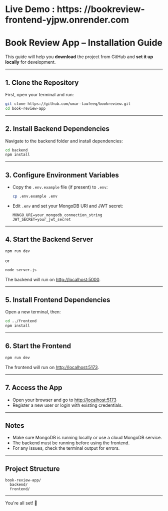 # Live Demo : https: //bookreview-frontend-yjpw.onrender.com
# Book Review App – Installation Guide

This guide will help you **download** the project from GitHub and **set it up locally** for development.

---

## 1. Clone the Repository

First, open your terminal and run:

```bash
git clone https://github.com/umar-taufeeq/bookreview.git
cd book-review-app
```



---

## 2. Install Backend Dependencies

Navigate to the backend folder and install dependencies:

```bash
cd backend
npm install
```

---

## 3. Configure Environment Variables

- Copy the `.env.example` file (if present) to `.env`:
  ```bash
  cp .env.example .env
  ```
- Edit `.env` and set your MongoDB URI and JWT secret:
  ```
  MONGO_URI=your_mongodb_connection_string
  JWT_SECRET=your_jwt_secret
  ```

---

## 4. Start the Backend Server

```bash
npm run dev
```
or
```bash
node server.js
```
The backend will run on [http://localhost:5000](http://localhost:5000).

---

## 5. Install Frontend Dependencies

Open a new terminal, then:

```bash
cd ../frontend
npm install
```

---

## 6. Start the Frontend

```bash
npm run dev
```
The frontend will run on [http://localhost:5173](http://localhost:5173).

---

## 7. Access the App

- Open your browser and go to [http://localhost:5173](http://localhost:5173)
- Register a new user or login with existing credentials.

---

## Notes

- Make sure MongoDB is running locally or use a cloud MongoDB service.
- The backend must be running before using the frontend.
- For any issues, check the terminal output for errors.

---

## Project Structure

```
book-review-app/
  backend/
  frontend/
```

---

You're all set! 🎉
```
